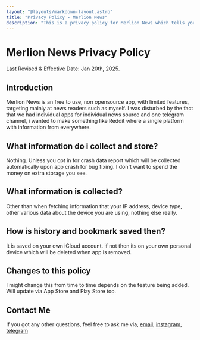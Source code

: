 ```yaml
---
layout: "@layouts/markdown-layout.astro"
title: "Privacy Policy - Merlion News"
description: "This is a privacy policy for Merlion News which tells you all about your rights and restricted acts on app."
---
```


# Merlion News Privacy Policy

Last Revised & Effective Date: Jan 20th, 2025.

## Introduction

Merlion News is an free to use, non opensource app, with limited features, targeting mainly at news readers such as myself. I was disturbed by the fact that we had individual apps for individual news source and one telegram channel, i wanted to make something like Reddit where a single platform with information from everywhere.

## What information do i collect and store?

Nothing. Unless you opt in for crash data report which will be collected automatically upon app crash for bug fixing. I don't want to spend the money on extra storage you see.

## What information is collected?

Other than when fetching information that your IP address, device type, other various data about the device you are using, nothing else really.

## How is history and bookmark saved then?

It is saved on your own iCloud account. if not then its on your own personal device which will be deleted when app is removed.

## Changes to this policy

I might change this from time to time depends on the feature being added. Will update via App Store and Play Store too.

## Contact Me

If you got any other questions, feel free to ask me via,
[email](mailto:long@babasama.com),
[instagram](https://www.instagram.com/babasama._?igsh=MWd5d2NqaHVzZnhlMA%3D%3D&utm_source=qr),
[telegram](https://t.me/babasama)

